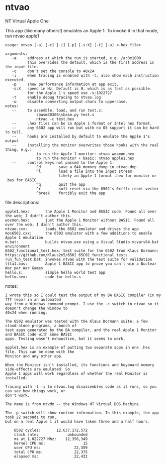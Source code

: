 # ntvao
NT Virtual Apple One

This app (like many others!) emulates an Apple 1. To invoke it in that mode, run ntvao apple1

    usage: ntvao [-a] [-c] [-i] [-p] [-s:X] [-t] [-u] <.hex file>

    arguments:
       -a     address at which the run is started, e.g. /a:0x1000
              this overrides the default, which is the first address in the input file.
       -c     don't set the console to 40x24
       -i     when tracing is enabled with -t, also show each instruction executed.
       -p     show performance information at app exit.
       -s:X   speed in Hz. Default is 0, which is as fast as possible.
              for the Apple 1's speed use -s:1022727
       -t     enable debug tracing to ntvao.log
       -u     disable converting output chars to uppercase.
    notes:
       --     to assemble, load, and run test.s:
                  sbasm30306\sbasm.py test.s
                  ntvao -c test.hex
       --     .hex files can be in Apple 1 format or Intel hex format.
       --     any 6502 app will run but with no OS support it can be hard to tell.
       --     hooks are installed by default to emulate the Apple 1's output
       --     installing the monitor overwrites those hooks with the real thing, e.g.:
                  to run the Apple 1 monitor: ntvao wozmon.hex
                  to run the monitor + basic: ntvao apple1.hex
       --     control keys not passed to the Apple 1:
                  ^d        save a 64k memory dump in ntvao.dmp
                  ^l        load a file into the input stream
                            likely an Apple 1 format .hex for monitor or .bas for BASIC
                  ^q        quit the app
                  ^r        soft reset via the 6502's 0xfffc reset vector
                  ^break    forcibly exit the app
  
file descriptions:

    apple1.hex:       the Apple 1 Monitor and BASIC code. Found all over the web; I didn't author this.
    wozmon.hex:       just the Apple 1 Monitor without BASIC. Found all over the web; I didn't author this.
    ntvao.cxx:        loads the 6502 emulator and drives the app
    mos6502.cxx:      the 6502 emulator with a few additions to enable Apple 1 emulation
    m.bat:            builds ntvao.exe using a Visual Studio vcvars64.bat environment
    6502_functional_test.hex: test suite for the 6502 from Klaus Dormann: https://github.com/Klaus2m5/6502_65C02_functional_tests
    run_fun_test.bat: invokes ntvao with the test suite for validation
    ttta1.bas:        Apple 1 BASIC app to prove you can't win a Nuclear War per War Games
    hello.s:          simple hello world test app
    hello.hex:        code for hello.s

notes:
    
    I wrote this so I could test the output of my BA BASIC compiler (in my TTT repo) in an automated
    way from a Windows command prompt. I use the -c switch in ntvao so it doesn't change the window to 
    40x24 when running.
    
    The 6502 emulator was tested with the Klaus Dormann suite, a few stand-alone programs, a bunch of 
    test apps generated by the BA compiler, and the real Apple 1 Monitor and BASIC code with some BASIC 
    apps. Testing wasn't exhaustive, but it seems to work.
    
    apple1.hex is an example of putting two separate apps in one .hex file. This can be done with the 
    Monitor and any other app.
    
    When the Monitor isn't installed, its functions and keyboard memory side-effects are emulated. So 
    Apple 1 apps will work regardless of whether the real Monitor is installed.
    
    Tracing with -t -i to ntvao.log disassembles code as it runs, so you can see how things work, or 
    don't work.
    
    The name is from ntvdm -- the Windows NT Virtual DOS Machine.
    
    The -p switch will show runtime information. In this example, the app took 22 seconds to run, 
    but on a real Apple 1 it would have taken three and a half hours.
    
        6502 cycles:       12,637,172,572
        clock rate:             unbounded
        ms at 1.022727 Mhz:    12,356,349
        kernel CPU ms:                 15
        user CPU ms:               22,359
        total CPU ms:              22,375
        elapsed ms:                22,432
 
